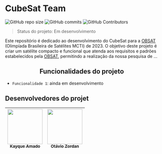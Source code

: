 # CubeSat Team

![GitHub repo size](https://img.shields.io/github/repo-size/DreamkitteXz/OBSAT-2023?style=for-the-badge)
![GitHub commits](https://img.shields.io/github/commit-activity/y/DreamkitteXz/OBSAT-2023?style=for-the-badge)
![GitHub Contributors](https://img.shields.io/github/contributors/DreamkitteXz/OBSAT-2023?color=green&style=for-the-badge)

> Status do projeto: Em desenvolvimento

Este repositório é dedicado ao desenvolvimento do CubeSat para a [OBSAT](https://www.obsat.org.br) (Olimpíada Brasileira de Satélites MCTI) de 2023. O objetivo deste projeto é criar um satélite compacto e funcional que atenda aos requisitos e padrões estabelecidos pela [OBSAT](https://www.obsat.org.br), permitindo a realização da nossa pesquisa de ...

## <center>Funcionalidades do projeto</center>

- `Funcionalidade 1`: ainda em desenvolvimento

## Desenvolvedores do projet

| [<img src="https://avatars.githubusercontent.com/u/93887857?s=400&u=4569dd01d20e22127e5e8d8c68bc4229f464ca80&v=4" width=115><br><sub>Kayque Amado</sub>](https://github.com/DreamkitteXz) | [<img src="https://avatars.githubusercontent.com/u/90804464?v=4" width=115><br><sub>Otávio Zordan</sub>](https://github.com/otaviozordan) |
| :---: | :---: |
